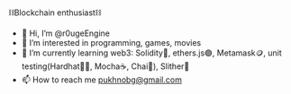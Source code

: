 ⛓️Blockchain enthusiast⛓️
- 👋 Hi, I’m @r0ugeEngine
- 👀 I’m interested in programming, games, movies
- 🌱 I’m currently learning web3: Solidity🗿, ethers.js🟣, Metamask🪙, unit testing(Hardhat👷‍♂️, Mocha☕, Chai🍃), Slither🐍
- 📫 How to reach me pukhnobg@gmail.com

<!---
r0uge-exe/r0uge-exe is a ✨ special ✨ repository because its `README.md` (this file) appears on your GitHub profile.
You can click the Preview link to take a look at your changes.
--->
